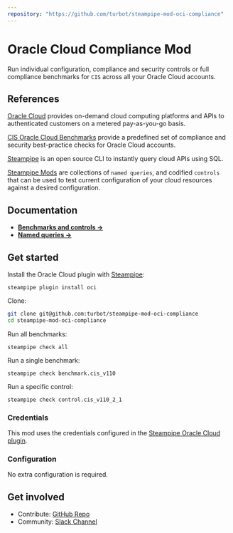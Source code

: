 ```yaml
---
repository: "https://github.com/turbot/steampipe-mod-oci-compliance"
---
```


# Oracle Cloud Compliance Mod

Run individual configuration, compliance and security controls or full compliance benchmarks for `CIS` across all your Oracle Cloud accounts.

## References

[Oracle Cloud](https://www.oracle.com/cloud/) provides on-demand cloud computing platforms and APIs to authenticated customers on a metered pay-as-you-go basis.

[CIS Oracle Cloud Benchmarks](https://www.cisecurity.org/benchmark/oracle_cloud/) provide a predefined set of compliance and security best-practice checks for Oracle Cloud accounts.

[Steampipe](https://steampipe.io) is an open source CLI to instantly query cloud APIs using SQL.

[Steampipe Mods](https://steampipe.io/docs/reference/mod-resources#mod) are collections of `named queries`, and codified `controls` that can be used to test current configuration of your cloud resources against a desired configuration.

## Documentation

- **[Benchmarks and controls →](https://hub.steampipe.io/mods/turbot/oci_compliance/controls)**
- **[Named queries →](https://hub.steampipe.io/mods/turbot/oci_compliance/queries)**

## Get started

Install the Oracle Cloud plugin with [Steampipe](https://steampipe.io):
```shell
steampipe plugin install oci
```

Clone:
```sh
git clone git@github.com:turbot/steampipe-mod-oci-compliance
cd steampipe-mod-oci-compliance
```

Run all benchmarks:
```shell
steampipe check all
```

Run a single benchmark:
```shell
steampipe check benchmark.cis_v110
```

Run a specific control:
```shell
steampipe check control.cis_v110_2_1
```

### Credentials

This mod uses the credentials configured in the [Steampipe Oracle Cloud plugin](https://hub.steampipe.io/plugins/turbot/oci).

### Configuration

No extra configuration is required.

## Get involved

* Contribute: [GitHub Repo](https://github.com/turbot/steampipe-mod-oci-compliance)
* Community: [Slack Channel](https://join.slack.com/t/steampipe/shared_invite/zt-oij778tv-lYyRTWOTMQYBVAbtPSWs3g)
